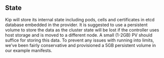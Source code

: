 ## State

Kip will store its internal state including pods, cells and certificates in etcd database embedded in the provider.  It is suggested to use a persistent volume to store the data as the cluster state will be lost if the controller uses host storage and is moved to a different node.  A small (1-2GB) PV should suffice for storing this data.  To prevent any issues with running into limits, we’ve been fairly conservative and provisioned a 5GB persistent volume in our example manifests.